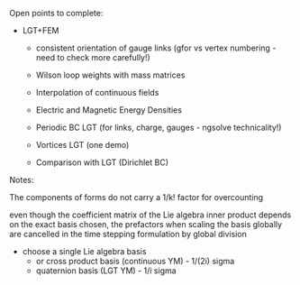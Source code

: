 Open points to complete:

- LGT+FEM

    - consistent orientation of gauge links (gfor vs vertex numbering - need to check more carefully!)

    - Wilson loop weights with mass matrices
    - Interpolation of continuous fields
    - Electric and Magnetic Energy Densities

    - Periodic BC LGT (for links, charge, gauges - ngsolve technicality!)

    - Vortices LGT (one demo)
    - Comparison with LGT (Dirichlet BC)

	



Notes:

The components of forms do not carry a 1/k! factor for overcounting

even though the coefficient matrix of the Lie algebra inner product depends on the exact basis chosen, the prefactors when scaling the basis globally are cancelled in the time stepping formulation by global division

- choose a single Lie algebra basis
    - or cross product basis (continuous YM) - 1/(2i) sigma
	- quaternion basis (LGT YM) -  1/i sigma